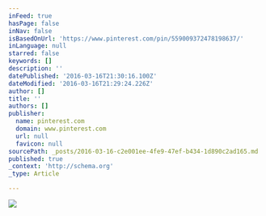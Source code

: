 ```yaml
---
inFeed: true
hasPage: false
inNav: false
isBasedOnUrl: 'https://www.pinterest.com/pin/559009372478198637/'
inLanguage: null
starred: false
keywords: []
description: ''
datePublished: '2016-03-16T21:30:16.100Z'
dateModified: '2016-03-16T21:29:24.226Z'
author: []
title: ''
authors: []
publisher:
  name: pinterest.com
  domain: www.pinterest.com
  url: null
  favicon: null
sourcePath: _posts/2016-03-16-c2e001ee-4fe9-47ef-b434-1d890c2ad165.md
published: true
_context: 'http://schema.org'
_type: Article

---
```

![](https://s-media-cache-ak0.pinimg.com/564x/3b/3f/2b/3b3f2bd05aec9b9f13bb1e5757b5bbf5.jpg)